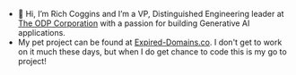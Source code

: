 - 👋 Hi, I’m Rich Coggins and I’m a VP, Distinguished Engineering leader at [The ODP Corporation](https://www.theodpcorp.com) with a passion for building Generative AI applications.
- My pet project can be found at [Expired-Domains.co](https://www.expired-domains.co).  I don't get to work on it much these days, but when I do get chance to code this is my go to project!
<!--
- 🌱 I’m currently learning ...
- 📫 How to reach me ...
--->
<!---
coggsfl/coggsfl is a ✨ special ✨ repository because its `README.md` (this file) appears on your GitHub profile.
You can click the Preview link to take a look at your changes.
--->
